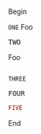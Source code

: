 Begin

<code>ONE</code>
Foo
<pre>TWO</pre>
Foo

<code>
THREE
</code>

<pre>
FOUR
</pre>

```php
FIVE
```

End
